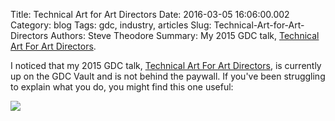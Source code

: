 Title: Technical Art for Art Directors
Date: 2016-03-05 16:06:00.002
Category: blog
Tags: gdc, industry, articles
Slug: Technical-Art-for-Art-Directors
Authors: Steve Theodore
Summary: My 2015 GDC talk, [Technical Art For Art Directors](http://www.gdcvault.com/play/1021806/Art-Direction-Bootcamp-Technical-Art).

I noticed that my 2015 GDC talk, [Technical Art For Art Directors](http://www.gdcvault.com/play/1021806/Art-Direction-Bootcamp-Technical-Art),  is currently up on the GDC Vault and is not behind the paywall.  If you've been struggling to explain what you do, you might find this one useful:  
  


[![](https://3.bp.blogspot.com/-NznutU-ZoJA/Vtt0XRPAm0I/AAAAAAABNYc/YkgrX_U8iCc/s640/ta-ad.jpg)](https://3.bp.blogspot.com/-NznutU-ZoJA/Vtt0XRPAm0I/AAAAAAABNYc/YkgrX_U8iCc/s1600/ta-ad.jpg)

  


